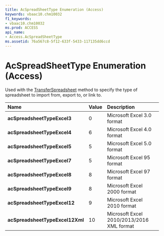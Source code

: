 ```yaml
---
title: AcSpreadSheetType Enumeration (Access)
keywords: vbaac10.chm10032
f1_keywords:
- vbaac10.chm10032
ms.prod: ACCESS
api_name:
- Access.AcSpreadSheetType
ms.assetid: 76a567c8-5f12-633f-5433-117135dd6ccd
---
```



# AcSpreadSheetType Enumeration (Access)

Used with the [TransferSpreadsheet](docmd-transferspreadsheet-method-access.md) method to specify the type of spreadsheet to import from, export to, or link to.



|**Name**|**Value**|**Description**|
|:-----|:-----|:-----|
|**acSpreadsheetTypeExcel3**|0|Microsoft Excel 3.0 format|
|**acSpreadsheetTypeExcel4**|6|Microsoft Excel 4.0 format|
|**acSpreadsheetTypeExcel5**|5|Microsoft Excel 5.0 format|
|**acSpreadsheetTypeExcel7**|5|Microsoft Excel 95 format|
|**acSpreadsheetTypeExcel8**|8|Microsoft Excel 97 format|
|**acSpreadsheetTypeExcel9**|8|Microsoft Excel 2000 format|
|**acSpreadsheetTypeExcel12**|9|Microsoft Excel 2010 format|
|**acSpreadsheetTypeExcel12Xml**|10|Microsoft Excel 2010/2013/2016 XML format|

